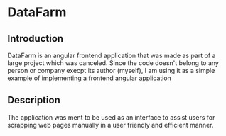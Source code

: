 # DataFarm
## Introduction
DataFarm is an angular frontend application that was made as part of a large project which was canceled. Since the code doesn't belong to any person or company execpt its author (myself), I am using it as a simple example of implementing a frontend angular application

## Description
The application was ment to be used as an interface to assist users for scrapping web pages manually in a user friendly and efficient manner.
